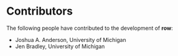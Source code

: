 # Contributors

The following people have contributed to the development of **row**:

* Joshua A. Anderson, University of Michigan
* Jen Bradley, University of Michigan

